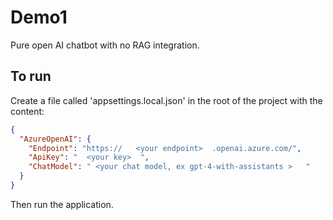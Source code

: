 # Demo1

Pure open AI chatbot with no RAG integration.

## To run

Create a file called 'appsettings.local.json' in the root of the project with the content: 
```json
{
  "AzureOpenAI": {
    "Endpoint": "https://   <your endpoint>  .openai.azure.com/",
    "ApiKey": "  <your key>  ",
    "ChatModel": " <your chat model, ex gpt-4-with-assistants >   "
  }
}
```

Then run the application.